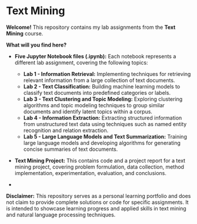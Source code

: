 # Text Mining

**Welcome!** This repository contains my lab assignments from the **Text Mining** course.

**What will you find here?**

* **Five Jupyter Notebook files (.ipynb):** Each notebook represents a different lab assignment, covering the following topics:
    * **Lab 1 - Information Retrieval:** Implementing techniques for retrieving relevant information from a large collection of text documents.
    * **Lab 2 - Text Classification:** Building machine learning models to classify text documents into predefined categories or labels.
    * **Lab 3 - Text Clustering and Topic Modeling:** Exploring clustering algorithms and topic modeling techniques to group similar documents and identify latent topics within a corpus.
    * **Lab 4 - Information Extraction:** Extracting structured information from unstructured text data using techniques such as named entity recognition and relation extraction.
    * **Lab 5 - Large Language Models and Text Summarization:** Training large language models and developing algorithms for generating concise summaries of text documents.

* **Text Mining Project:** This contains code and a project report for a text mining project, covering problem formulation, data collection, method implementation, experimentation, evaluation, and conclusions.
* 
**Disclaimer:** This repository serves as a personal learning portfolio and does not claim to provide complete solutions or code for specific assignments. It is intended to showcase learning progress and applied skills in text mining and natural language processing techniques.
